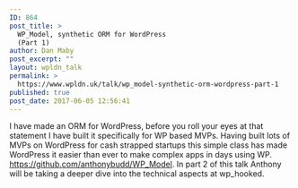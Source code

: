 ```yaml
---
ID: 864
post_title: >
  WP_Model, synthetic ORM for WordPress
  (Part 1)
author: Dan Maby
post_excerpt: ""
layout: wpldn_talk
permalink: >
  https://www.wpldn.uk/talk/wp_model-synthetic-orm-wordpress-part-1
published: true
post_date: 2017-06-05 12:56:41
---
```

I have made an ORM for WordPress, before you roll your eyes at that statement I have built it specifically for WP based MVPs. Having built lots of MVPs on WordPress for cash strapped startups this simple class has made WordPress it easier than ever to make complex apps in days using WP. <a href="https://github.com/anthonybudd/WP_Model">https://github.com/anthonybudd/WP_Model</a>. In part 2 of this talk Anthony will be taking a deeper dive into the technical aspects at wp_hooked.